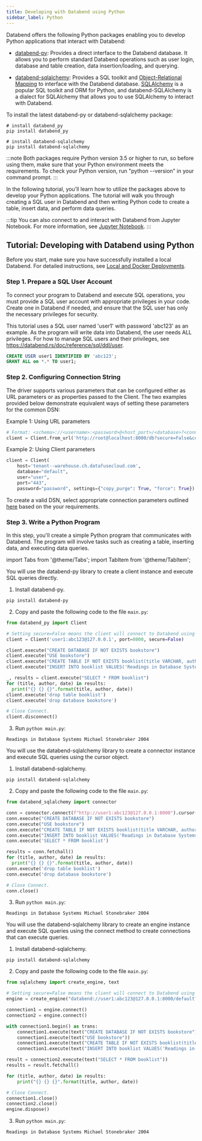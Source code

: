 ```yaml
---
title: Developing with Databend using Python
sidebar_label: Python
---
```


Databend offers the following Python packages enabling you to develop Python applications that interact with Databend:

- [databend-py](https://github.com/databendcloud/databend-py): Provides a direct interface to the Databend database. It allows you to perform standard Databend operations such as user login, database and table creation, data insertion/loading, and querying.

- [databend-sqlalchemy](https://github.com/databendcloud/databend-py): Provides a SQL toolkit and [Object-Relational Mapping](https://en.wikipedia.org/wiki/Object%E2%80%93relational_mapping) to interface with the Databend database. [SQLAlchemy](https://www.sqlalchemy.org/) is a popular SQL toolkit and ORM for Python, and databend-SQLAlchemy is a dialect for SQLAlchemy that allows you to use SQLAlchemy to interact with Databend.

To install the latest databend-py or databend-sqlalchemy package:

```shell
# install databend_py
pip install databend_py

# install databend-sqlalchemy
pip install databend-sqlalchemy
```

:::note
Both packages require Python version 3.5 or higher to run, so before using them, make sure that your Python environment meets the requirements. To check your Python version, run "python --version" in your command prompt. 
:::

In the following tutorial, you'll learn how to utilize the packages above to develop your Python applications. The tutorial will walk you through creating a SQL user in Databend and then writing Python code to create a table, insert data, and perform data queries.

:::tip
You can also connect to and interact with Databend from Jupyter Notebook. For more information, see [Jupyter Notebook](../11-integrations/20-gui-tool/00-jupyter.md).
:::

## Tutorial: Developing with Databend using Python

Before you start, make sure you have successfully installed a local Databend. For detailed instructions, see [Local and Docker Deployments](../10-deploy/05-deploying-local.md).

### Step 1. Prepare a SQL User Account

To connect your program to Databend and execute SQL operations, you must provide a SQL user account with appropriate privileges in your code. Create one in Databend if needed, and ensure that the SQL user has only the necessary privileges for security.

This tutorial uses a SQL user named 'user1' with password 'abc123' as an example. As the program will write data into Databend, the user needs ALL privileges. For how to manage SQL users and their privileges, see https://databend.rs/doc/reference/sql/ddl/user.

```sql
CREATE USER user1 IDENTIFIED BY 'abc123';
GRANT ALL on *.* TO user1;
```

### Step 2. Configuring Connection String

The driver supports various parameters that can be configured either as URL parameters or as properties passed to the Client. The two examples provided below demonstrate equivalent ways of setting these parameters for the common DSN:

Example 1: Using URL parameters

```python
# Format: <schema>://<username>:<password>@<host_port>/<database>?<connection_params>
client = Client.from_url('http://root@localhost:8000/db?secure=False&copy_purge=True&debug=True')
```

Example 2: Using Client parameters

```python
client = Client(
    host='tenant--warehouse.ch.datafusecloud.com',
    database="default",
    user="user",
    port="443",
    password="password", settings={"copy_purge": True, "force": True})
```

To create a valid DSN, select appropriate connection parameters outlined [here](https://github.com/databendcloud/databend-py/blob/main/docs/connection.md) based on the your requirements.

### Step 3. Write a Python Program

In this step, you'll create a simple Python program that communicates with Databend. The program will involve tasks such as creating a table, inserting data, and executing data queries.

import Tabs from '@theme/Tabs';
import TabItem from '@theme/TabItem';

<Tabs groupId="python">
<TabItem value="databend-py" label="databend-py">

You will use the databend-py library to create a client instance and execute SQL queries directly.

1. Install databend-py.

```shell
pip install databend-py
```
2. Copy and paste the following code to the file `main.py`:

```python title='main.py'
from databend_py import Client

# Setting secure=False means the client will connect to Databend using HTTP instead of HTTPS.
client = Client('user1:abc123@127.0.0.1', port=8000, secure=False)

client.execute("CREATE DATABASE IF NOT EXISTS bookstore")
client.execute("USE bookstore")
client.execute("CREATE TABLE IF NOT EXISTS booklist(title VARCHAR, author VARCHAR, date VARCHAR)")
client.execute("INSERT INTO booklist VALUES('Readings in Database Systems', 'Michael Stonebraker', '2004')")

_, results = client.execute("SELECT * FROM booklist")
for (title, author, date) in results:
  print("{} {} {}".format(title, author, date))
client.execute('drop table booklist')
client.execute('drop database bookstore')

# Close Connect.
client.disconnect()
```

3. Run `python main.py`:

```text
Readings in Database Systems Michael Stonebraker 2004
```
</TabItem>

<TabItem value="databend-sqlalchemy with Object" label="databend-sqlalchemy (Connector)">

You will use the databend-sqlalchemy library to create a connector instance and execute SQL queries using the cursor object.

1. Install databend-sqlalchemy.

```shell
pip install databend-sqlalchemy
```

2. Copy and paste the following code to the file `main.py`:

```python title='main.py'
from databend_sqlalchemy import connector

conn = connector.connect(f"http://user1:abc123@127.0.0.1:8000").cursor()
conn.execute("CREATE DATABASE IF NOT EXISTS bookstore")
conn.execute("USE bookstore")
conn.execute("CREATE TABLE IF NOT EXISTS booklist(title VARCHAR, author VARCHAR, date VARCHAR)")
conn.execute("INSERT INTO booklist VALUES('Readings in Database Systems', 'Michael Stonebraker', '2004')")
conn.execute('SELECT * FROM booklist')

results = conn.fetchall()
for (title, author, date) in results:
  print("{} {} {}".format(title, author, date))
conn.execute('drop table booklist')
conn.execute('drop database bookstore')

# Close Connect.
conn.close()
```

3. Run `python main.py`:

```text
Readings in Database Systems Michael Stonebraker 2004
```
</TabItem>

<TabItem value="databend-sqlalchemy with Engine" label="databend-sqlalchemy (Engine)">

You will use the databend-sqlalchemy library to create an engine instance and execute SQL queries using the connect method to create connections that can execute queries.

1. Install databend-sqlalchemy.

```shell
pip install databend-sqlalchemy
```

2. Copy and paste the following code to the file `main.py`:

```python title='main.py'
from sqlalchemy import create_engine, text

# Setting secure=False means the client will connect to Databend using HTTP instead of HTTPS.
engine = create_engine("databend://user1:abc123@127.0.0.1:8000/default?secure=False")

connection1 = engine.connect()
connection2 = engine.connect()

with connection1.begin() as trans:
    connection1.execute(text("CREATE DATABASE IF NOT EXISTS bookstore"))
    connection1.execute(text("USE bookstore"))
    connection1.execute(text("CREATE TABLE IF NOT EXISTS booklist(title VARCHAR, author VARCHAR, date VARCHAR)"))
    connection1.execute(text("INSERT INTO booklist VALUES('Readings in Database Systems', 'Michael Stonebraker', '2004')"))

result = connection2.execute(text("SELECT * FROM booklist"))
results = result.fetchall()

for (title, author, date) in results:
    print("{} {} {}".format(title, author, date))

# Close Connect.
connection1.close()
connection2.close()
engine.dispose()
```

3. Run `python main.py`:

```text
Readings in Database Systems Michael Stonebraker 2004
```
</TabItem>
</Tabs>